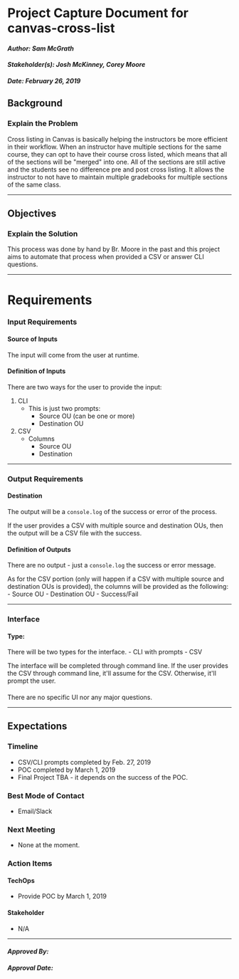 # Project Capture Document for canvas-cross-list
#### *Author: Sam McGrath*
#### *Stakeholder(s): Josh McKinney, Corey Moore*
#### *Date: February 26, 2019*


## Background
### Explain the Problem
Cross listing in Canvas is basically helping the instructors be more efficient in their workflow. When an instructor have multiple sections for the same course, they can opt to have their course cross listed, which means that all of the sections will be "merged" into one. All of the sections are still active and the students see no difference pre and post cross listing. It allows the instructor to not have to maintain multiple gradebooks for multiple sections of the same class.



-----

## Objectives
### Explain the Solution
This process was done by hand by Br. Moore in the past and this project aims to automate that process when provided a CSV or answer CLI questions.

-----

# Requirements

### Input Requirements

#### Source of Inputs

The input will come from the user at runtime.

#### Definition of Inputs

There are two ways for the user to provide the input:

1. CLI
    - This is just two prompts:
        - Source OU (can be one or more)
        - Destination OU
2. CSV
    - Columns
        - Source OU
        - Destination

---

### Output Requirements
#### Destination

The output will be a `console.log` of the success or error of the process.

If the user provides a CSV with multiple source and destination OUs, then the output
will be a CSV file with the success.

#### Definition of Outputs

There are no output - just a `console.log` the success or error message.

As for the CSV portion (only will happen if a CSV with multiple source and destination OUs is provided), the columns will be provided as the following:
    - Source OU
    - Destination OU
    - Success/Fail

---

### Interface

#### Type: 

There will be two types for the interface.
    - CLI with prompts
    - CSV

The interface will be completed through command line. If the user provides the CSV through command line, it'll assume for the CSV. Otherwise, it'll prompt the user.

#### 

There are no specific UI nor any major questions.

-----

## Expectations

### Timeline

- CSV/CLI prompts completed by Feb. 27, 2019
- POC completed by March 1, 2019
- Final Project TBA - it depends on the success of the POC.

### Best Mode of Contact

- Email/Slack

### Next Meeting

- None at the moment.

### Action Items
#### TechOps

- Provide POC by March 1, 2019

#### Stakeholder

- N/A

-----

#### *Approved By:* 
#### *Approval Date:*
